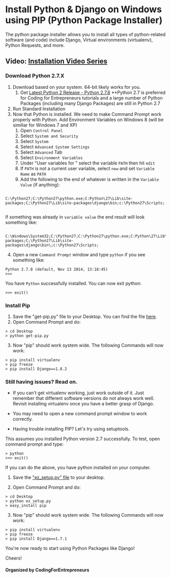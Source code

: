 # Install Python & Django on Windows using PIP (Python Package Installer)
The python package installer allows you to install all types of python-related software (and code) include Django, Virtual environments (virtualenv), Python Requests, and more.

## Video: [Installation Video Series](https://codingforentrepreneurs.com/projects/start-with-windows/)

### Download Python 2.7.X
1. Download based on your system. 64-bit likely works for you. 
	1. Get [Latest Python 2 Release - Python 2.7.8](https://www.python.org/downloads/release/python-278/) **Python 2.7 is preferred for Coding for Entrepreneurs tutorials and a large number of Python Packages (including many Django Packages) are still in Python 2.7
2. Run Standard Installation
3. Now that Python is installed. We need to make Command Prompt work properly with Python. Add Environment Variables on Windows 8 (will be similiar for Windows 7 and XP)
 	1. Open `Control Panel`
 	2. Select `System and Security`
 	3. Select `System` 
 	4. Select `Advanced System Settings`
 	5. Select `Advanced` Tab
 	6. Select `Environment Variables`
 	7. Under "User variables for <username>" select the variable `PATH` then hit `edit`
 	8. If `PATH` is not a current user variable, select `new` and set `Variable Name` as `PATH`
 	9. Add the following to the end of whatever is written in the `Variable Value` (if anything):

```

C:\Python27;C:\Python27\python.exe;C:Python\27\Lib\site-packages;C;\Python27\Lib\site-packages\django\bin;c:\Python27\Scripts;


```

If something was already in `variable value` the end result will look something like:

```

C:\Windows\System32;C:\Python27;C:\Python27\python.exe;C:Python\27\Lib\site-packages;C;\Python27\Lib\site-packages\django\bin\;c:\Python27\Scripts;

```



4. Open a new `Command Prompt` window and type `python` if you see something like:
```
Python 2.7.8 (default, Nov 13 2014, 13:18:45)
>>> 
``` 

You have `Python` successfully installed. You can now exit python:

```
>>> exit()
```

### Install Pip

1. Save the "get-pip.py" file to your Desktop. You can find the file [here](http://pip.readthedocs.org/en/latest/installing.html).
2. Open Command Prompt and do:
```
> cd Desktop
> python get-pip.py
```

3. Now "pip" should work system wide. The following Commands will now work:
```
> pip install virtualenv
> pip freeze
> pip install Django==1.8.2
```





### Still having issues? Read on.

- If you can't get virtualenv working, just work outside of it. Just remember that different software versions do not always work well. Revisit installing virtualenv once you have a better grasp of Django.

- You may need to open a new command prompt window to work correctly.

- Having trouble installing PIP? Let's try using setuptools. 

This assumes you installed Python version 2.7 successfully. To test, open command prompt and type:

```
> python	 
>>> exit() 
```

If you can do the above, you have python installed on your computer. 


1. Save the ["ez_setup.py" file](https://bootstrap.pypa.io/ez_setup.py) to your desktop. 

2. Open Command Prompt and do:
```
> cd Desktop
> python ez_setup.py
> easy_install pip
```

3. Now "pip" should work system wide. The following Commands will now work:
```
> pip install virtualenv
> pip freeze
> pip install Django==1.7.1
```


You're now ready to start using Python Packages like Django!



Cheers!


#### Organized by CodingForEntrepreneurs